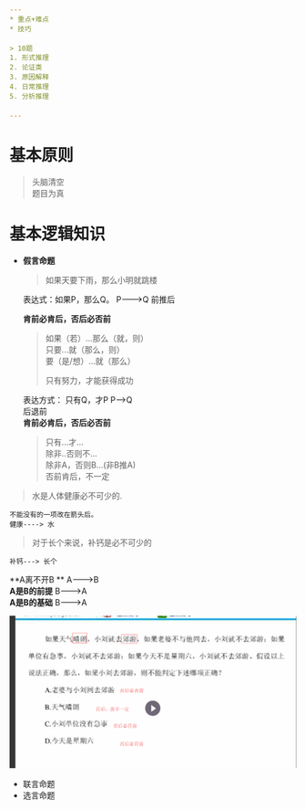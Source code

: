 ```yaml
---
* 重点+难点
* 技巧

> 10题
1. 形式推理
2. 论证类
3. 原因解释
4. 日常推理
5. 分析推理

---
```


# 基本原则

> 头脑清空   
> 题目为真

# 基本逻辑知识

* **假言命题**

  > 如果天要下雨，那么小明就跳楼

  表达式：如果P，那么Q。  P---&gt;Q 前推后

  **肯前必肯后，否后必否前**

  > 如果（若）...那么（就，则）  
  >   只要...就（那么，则）  
  >   要（是/想）...就（那么）
  >
  > 只有努力，才能获得成功

  表达方式： 只有Q，才P   P--&gt;Q  
    后退前  
    **肯前必肯后，否后必否前**

  > 只有...才...  
  >   除非..否则不...  
  >   除非A，否则B...\(非B推A\)  
  >   否前肯后，不一定

> 水是人体健康必不可少的.

```
不能没有的一项改在箭头后。
健康----> 水
```

> 对于长个来说，补钙是必不可少的

```
补钙---> 长个
```

**A离不开B **  A---&gt;B  
 **A是B的前提** B---&gt;A  
 **A是B的基础**     B---&gt;A

![](/assets/lj_1.png)

* 联言命题
* 选言命题



